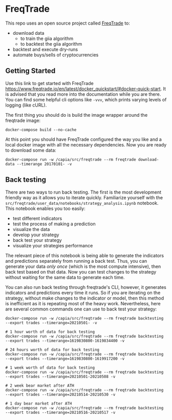 # FreqTrade
This repo uses an open source project called [FreqTrade](https://github.com/freqtrade/freqtrade) to:
- download data
  - to train the giia algorithm
  - to backtest the giia algorithm
- backtest and execute dry-runs
- automate buys/sells of cryptocurrencies

## Getting Started
Use this link to get started with FreqTrade https://www.freqtrade.io/en/latest/docker_quickstart/#docker-quick-start. 
It is advised that you read more into the documentation while you are there. You can find some helpful cli options like 
`-vvv`, which prints varying levels of logging (like cURL). 

The first thing you should do is build the image wrapper around the freqtrade image:
```
docker-compose build --no-cache
```

At this point you should have FreqTrade configured the way you like and a local docker image with all the necessary 
dependencies. Now you are ready to download some data:
```
docker-compose run -w /capia/src/freqtrade --rm freqtrade download-data --timerange 20170101- -v
```

## Back testing
There are two ways to run back testing. The first is the most development friendly way as it allows you to iterate 
quickly. Familiarize yourself with the `src/freqtrade/user_data/notebooks/strategy_analysis.ipynb` notebook.
This notebook enables you too easily:
- test different indicators 
- test the process of making a prediction
- visualize the data
- develop your strategy
- back test your strategy
- visualize your strategies performance

The relevant piece of this notebook is being able to generate the indicators and predictions separately from running a 
back test. Thus, you can generate your data _only once_ (which is the most compute intensive), then back test based on 
that data. Now you can test changes to the strategy without waiting for the same data to generate each time.

You can also run back testing through freqtrade's CLI, however, it generates indicators and predictions every time it 
runs. So if you are iterating on the strategy, without make changes to the indicator or model, then this method is 
inefficient as it is repeating most of the heavy work. Nevertheless, here are several common commands one can use to 
back test your strategy:
```
docker-compose run -w /capia/src/freqtrade --rm freqtrade backtesting --export trades --timerange=20210501- -v

# 1 hour worth of data for back testing
docker-compose run -w /capia/src/freqtrade --rm freqtrade backtesting --export trades --timerange=1619830800-1619834400 -v

# 24 hours worth of data for back testing
docker-compose run -w /capia/src/freqtrade --rm freqtrade backtesting --export trades --timerange=1619830800-1619917200 -v

# 1 week worth of data for back testing
docker-compose run -w /capia/src/freqtrade --rm freqtrade backtesting --export trades --timerange=20210501-20210508 -v

# 2 week bear market after ATH
docker-compose run -w /capia/src/freqtrade --rm freqtrade backtesting --export trades --timerange=20210514-20210530 -v

# 1 day bear market after ATH
docker-compose run -w /capia/src/freqtrade --rm freqtrade backtesting --export trades --timerange=20210516-20210517 -v
```
